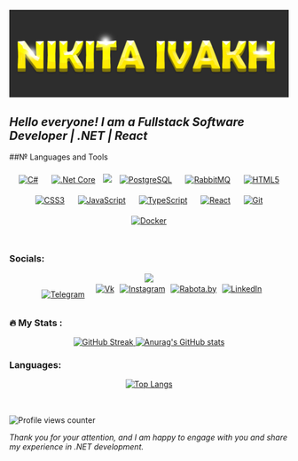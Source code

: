 [![Header](https://github.com/NikitaIvakh/NikitaIvakh/blob/main/assets/Picture.jpeg)](https://www.linkedin.com/in/nikita-ivakh-83b147263/)

## *Hello everyone! I am a Fullstack Software Developer | .NET | React*

##№ Languages and Tools  
<div align="center">  
<a href="https://docs.microsoft.com/en-us/dotnet/csharp/" target="_blank"><img style="margin: 10px" src="https://profilinator.rishav.dev/skills-assets/csharp-original.svg" alt="C#" height="50" /></a>  
<a href="https://dotnet.microsoft.com/download" target="_blank"><img style="margin: 10px" src="https://profilinator.rishav.dev/skills-assets/dotnetcore.png" alt=".Net Core" height="50" /></a>
<a href="https://en.wikipedia.org/wiki/ASP.NET_Core"><img src="https://codeopinion.com/wp-content/uploads/2017/06/Bitmap-MEDIUM_ASP.NET-Core-MVC-Logo_2colors_Square_Boxed_RGB.png" height="50"/></a>
<a href="https://www.postgresql.org/" target="_blank"><img style="margin: 10px" src="https://profilinator.rishav.dev/skills-assets/postgresql-original-wordmark.svg" alt="PostgreSQL" height="50" /></a>  
<a href="https://www.rabbitmq.com/" target="_blank"><img style="margin: 10px" src="https://profilinator.rishav.dev/skills-assets/rabbitmq-icon.svg" alt="RabbitMQ" height="50" /></a>  
<a href="https://en.wikipedia.org/wiki/HTML5" target="_blank"><img style="margin: 10px" src="https://profilinator.rishav.dev/skills-assets/html5-original-wordmark.svg" alt="HTML5" height="50" /></a>  
<a href="https://www.w3schools.com/css/" target="_blank"><img style="margin: 10px" src="https://profilinator.rishav.dev/skills-assets/css3-original-wordmark.svg" alt="CSS3" height="50" /></a>  
<a href="https://www.javascript.com/" target="_blank"><img style="margin: 10px" src="https://profilinator.rishav.dev/skills-assets/javascript-original.svg" alt="JavaScript" height="50" /></a>  
<a href="https://www.typescriptlang.org/" target="_blank"><img style="margin: 10px" src="https://profilinator.rishav.dev/skills-assets/typescript-original.svg" alt="TypeScript" height="50" /></a>  
<a href="https://reactjs.org/" target="_blank"><img style="margin: 10px" src="https://profilinator.rishav.dev/skills-assets/react-original-wordmark.svg" alt="React" height="50" /></a>  
<a href="https://github.com/" target="_blank"><img style="margin: 10px" src="https://profilinator.rishav.dev/skills-assets/git-scm-icon.svg" alt="Git" height="50" /></a>  
<a href="https://www.docker.com/" target="_blank"><img style="margin: 10px" src="https://profilinator.rishav.dev/skills-assets/docker-original-wordmark.svg" alt="Docker" height="50" /></a>  
</div>  

<br>

### Socials:


<div id="header" align="center">
  <img src="https://media.giphy.com/media/M9gbBd9nbDrOTu1Mqx/giphy.gif" width="100"/>
  <div id="badges" style="display: flex; justify-content: center; gap: 10px;">
    <a href="https://t.me/Nikita_Ivakh" target="_blank"><img style="margin: 10px" src="https://img.shields.io/badge/-Telegram-090909?style=for-the-badge&logo=telegram&logoColor=27A0D9&logoColor=B4068E" alt="Telegram" /></a>  
    <a href="https://vk.com/nikita.ivakh" target="_blank"><img src="https://img.shields.io/badge/-Vkontakte-090909?style=for-the-badge&logo=Vk&logoColor=4F7DB3" alt="Vk"/></a>
    <a href="https://www.instagram.com/nikita.ivakh1337/" target="_blank"><img src="https://img.shields.io/badge/-Instagram-090909?style=for-the-badge&logo=instagram&logoColor=B4068E" alt="Instagram"/></a>
    <a href="https://rabota.by/resume/6a9cf7c9ff0c5c75be0039ed1f32437465506e" target="_blank"><img src="https://img.shields.io/badge/-Rabota.by-090909?style=for-the-badge&logo=rabotaby&logoColor=FF6600" alt="Rabota.by"/></a>
    <a href="https://www.linkedin.com/in/nikita-ivakh-83b147263/" target="_blank"><img src="https://img.shields.io/badge/LinkedIn-090909?style=for-the-badge&logo=linkedin&logoColor=white" alt="LinkedIn"/></a>
  </div>
</div>

### :fire: My Stats :
<div align="center">
  <a href="https://git.io/streak-stats" target="_blank">
    <img src="https://github-readme-streak-stats.herokuapp.com/?user=NikitaIvakh" alt="GitHub Streak"/>
  </a>
  <a href="https://github.com/anuraghazra/github-readme-stats" target="_blank">
    <img src="https://github-readme-stats.vercel.app/api?username=NikitaIvakh" alt="Anurag's GitHub stats"/>
  </a>
</div>

### Languages:
<div align="center">
  <a href="https://github.com/anuraghazra/github-readme-stats" target="_blank">
    <img src="https://github-readme-stats.vercel.app/api/top-langs/?username=NikitaIvakh&layout=compact&theme=vision-friendly-white" alt="Top Langs"/>
  </a>
</div>

<br/>  

<br/>  


![Profile views counter](https://komarev.com/ghpvc/?username=NikitaIvakh&&style=flat-square)

*Thank you for your attention, and I am happy to engage with you and share my experience in .NET development.*
